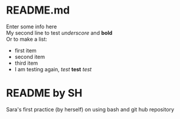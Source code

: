# README.md
Enter some info here  
My second line to test _underscore_ and **bold**  
Or to make a list:  
- first item  
- second item  
- third item  
- I am testing again, *test* **test** _test_   
# README by SH
Sara's first practice (by herself) on using bash and git hub repository
